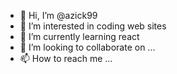 - 👋 Hi, I’m @azick99
- 👀 I’m interested in coding web sites
- 🌱 I’m currently learning react
- 💞️ I’m looking to collaborate on ...
- 📫 How to reach me ...

<!---
azick99/azick99 is a ✨ special ✨ repository because its `README.md` (this file) appears on your GitHub profile.
You can click the Preview link to take a look at your changes.
--->

